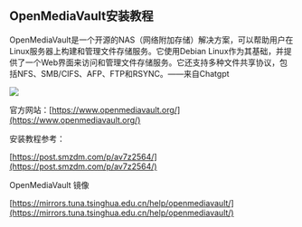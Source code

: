 ## OpenMediaVault安装教程

OpenMediaVault是一个开源的NAS（网络附加存储）解决方案，可以帮助用户在Linux服务器上构建和管理文件存储服务。它使用Debian Linux作为其基础，并提供了一个Web界面来访问和管理文件存储服务。它还支持多种文件共享协议，包括NFS、SMB/CIFS、AFP、FTP和RSYNC。——来自Chatgpt

![](https://www.openmediavault.org/wp-content/uploads/2016/09/header_logo3.png)

官方网站：[https://www.openmediavault.org/](https://www.openmediavault.org/)

安装教程参考：

[https://post.smzdm.com/p/av7z2564/](https://post.smzdm.com/p/av7z2564/)

OpenMediaVault 镜像

[https://mirrors.tuna.tsinghua.edu.cn/help/openmediavault/](https://mirrors.tuna.tsinghua.edu.cn/help/openmediavault/)
